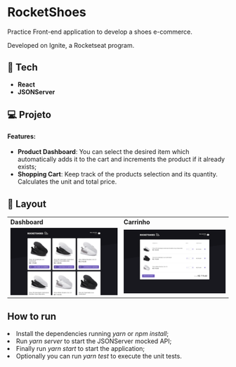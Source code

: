 <h1>RocketShoes</h1>

Practice Front-end application to develop a shoes e-commerce.

Developed on Ignite, a Rocketseat program.

## 🚀 Tech

- <b>React</b>
- <b>JSONServer</b>

## 💻 Projeto

  <h4>Features:</h4>
  <ul>
    <li><b>Product Dashboard</b>: You can select the desired item which automatically adds it to the cart and increments the product if it already exists;</li>
    <li><b>Shopping Cart</b>: Keep track of the products selection and its quantity. Calculates the unit and total price.</li>
  </ul>

## 🔖 Layout

<table>
  <tr>
    <td><strong>Dashboard</strong></td>
    <td><strong>Carrinho</strong></td>
  <tr>
   <tr>
    <td><img src="public/screens/home.png"></td>
    <td><img src="public/screens/cart.png"></td>
  <tr>
</table>

## How to run

<li>Install the dependencies running <i>yarn</i> or <i>npm install</i>;</li>
<li>Run <i>yarn server</i> to start the JSONServer mocked API;</li>
<li>Finally run <i>yarn start</i> to start the application;</li>
<li>Optionally you can run <i>yarn test</i> to execute the unit tests.</li>

